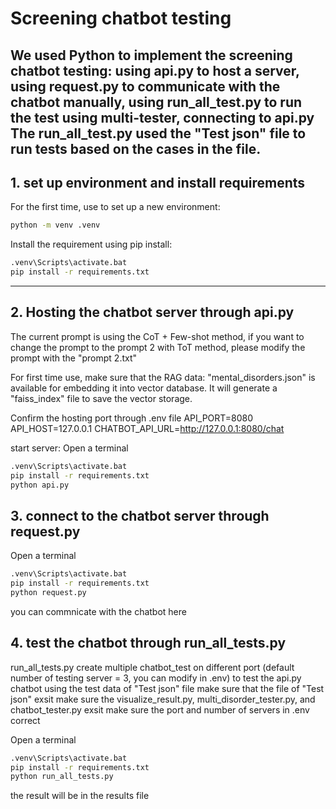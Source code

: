# Screening chatbot testing
We used Python to implement the screening chatbot testing:
using api.py to host a server,
using request.py to communicate with the chatbot manually,
using run_all_test.py to run the test using multi-tester, connecting to api.py
The run_all_test.py used the "Test json" file to run tests based on the cases in the file.
---
## 1. set up environment and install requirements
For the first time, use to set up a new environment:
 ```bash
python -m venv .venv
```
Install the requirement using pip install:
```bash
.venv\Scripts\activate.bat
pip install -r requirements.txt
```
---
## 2. Hosting the chatbot server through api.py
The current prompt is using the CoT + Few-shot method, if you want to change the prompt to the prompt 2 with ToT method, please modify the prompt with the "prompt 2.txt"

For first time use, make sure that the RAG data: "mental_disorders.json" is available for embedding it into vector database. It will generate a "faiss_index" file to save the vector storage.

Confirm the hosting port through .env file
API_PORT=8080
API_HOST=127.0.0.1
CHATBOT_API_URL=http://127.0.0.1:8080/chat

start server:
Open a terminal
```bash
.venv\Scripts\activate.bat
pip install -r requirements.txt
python api.py
```
## 3. connect to the chatbot server through request.py
Open a terminal
```bash
.venv\Scripts\activate.bat
pip install -r requirements.txt
python request.py
```
you can commnicate with the chatbot here

## 4. test the chatbot through run_all_tests.py
run_all_tests.py create multiple chatbot_test on different port (default number of testing server = 3, you can modify in .env) to test the api.py chatbot using the test data of "Test json" file
make sure that the file of "Test json" exsit
make sure the visualize_result.py, multi_disorder_tester.py, and chatbot_tester.py exsit
make sure the port and number of servers in .env correct

Open a terminal
```bash
.venv\Scripts\activate.bat
pip install -r requirements.txt
python run_all_tests.py
```
the result will be in the results file